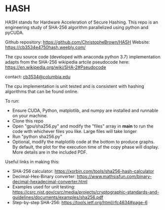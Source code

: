 # HASH

HASH stands for Hardware Acceleration of Secure Hashing. This repo is an engineering study of SHA-256 algorithm parallelized using python and pyCUDA. 

Github repository: https://github.com/ChristopheBrown/HASH
Website: https://cb3534e4750hash.weebly.com/

The cpu source code (developed with anaconda python 3.7) implementation adapts from the SHA-256 wikipedia artcile pseudocode here: https://en.wikipedia.org/wiki/SHA-2#Pseudocode

contact: cb3534@columbia.edu

The cpu implementation is unit tested and is consistent with hashing algorithms that can be found online.

To run: 

* Ensure CUDA, Python, matplotlib, and numpy are installed and runnable on your machine.
* Clone this repo
* Open "gpu/sha256.py" and modify the "files" array in __main__ to run the code with whichever files you like. Large files will take longer
* Run "python sha256.py"
* Optional, modify the matplotlib code at the bottom to produce graphs. By default, the plot for the execution time of the copy phase will display. More details are in the included PDF.


Useful links in making this:
 * SHA-256 calculator: https://xorbin.com/tools/sha256-hash-calculator
 * Decimal-Hex-Binary converter: https://www.mathsisfun.com/binary-decimal-hexadecimal-converter.html
 * Examples used for unit testing: https://csrc.nist.gov/csrc/media/projects/cryptographic-standards-and-guidelines/documents/examples/sha256.pdf
 * Step-by-step SHA-256: https://tools.ietf.org/html/rfc4634#page-6
 
 
